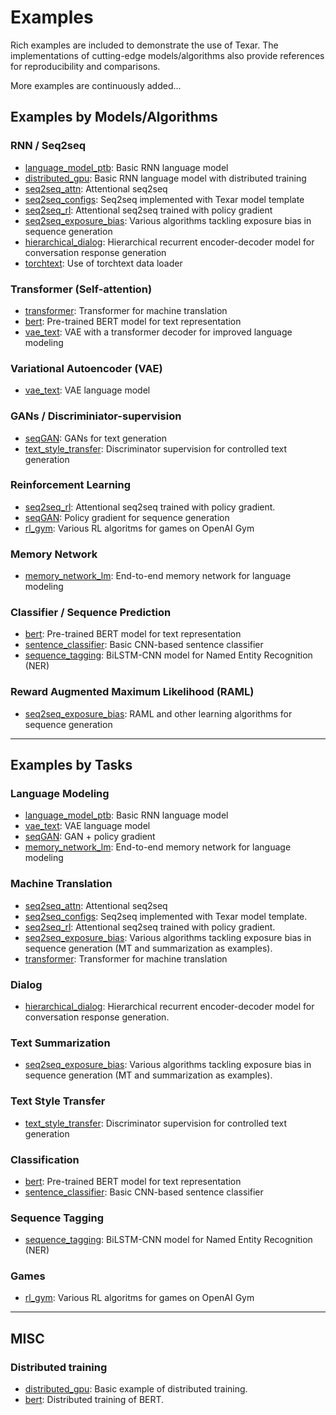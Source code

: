 # Examples #

Rich examples are included to demonstrate the use of Texar. The implementations of cutting-edge models/algorithms also provide references for reproducibility and comparisons. 

More examples are continuously added...

## Examples by Models/Algorithms ##

### RNN / Seq2seq ###

* [language_model_ptb](https://github.com/asyml/texar/tree/master/examples/language_model_ptb): Basic RNN language model
* [distributed_gpu](https://github.com/asyml/texar/tree/master/examples/distributed_gpu): Basic RNN language model with distributed training
* [seq2seq_attn](https://github.com/asyml/texar/tree/master/examples/seq2seq_attn): Attentional seq2seq
* [seq2seq_configs](https://github.com/asyml/texar/tree/master/examples/seq2seq_configs): Seq2seq implemented with Texar model template
* [seq2seq_rl](https://github.com/asyml/texar/tree/master/examples/seq2seq_rl): Attentional seq2seq trained with policy gradient
* [seq2seq_exposure_bias](https://github.com/asyml/texar/tree/master/examples/seq2seq_exposure_bias): Various algorithms tackling exposure bias in sequence generation
* [hierarchical_dialog](https://github.com/asyml/texar/tree/master/examples/hierarchical_dialog): Hierarchical recurrent encoder-decoder model for conversation response generation
* [torchtext](https://github.com/asyml/texar/tree/master/examples/torchtext): Use of torchtext data loader

### Transformer (Self-attention) ###

* [transformer](https://github.com/asyml/texar/tree/master/examples/transformer): Transformer for machine translation
* [bert](https://github.com/asyml/texar/tree/master/examples/bert): Pre-trained BERT model for text representation
* [vae_text](https://github.com/asyml/texar/tree/master/examples/vae_text): VAE with a transformer decoder for improved language modeling 

### Variational Autoencoder (VAE) ###

* [vae_text](https://github.com/asyml/texar/tree/master/examples/vae_text): VAE language model

### GANs / Discriminiator-supervision ###

* [seqGAN](https://github.com/asyml/texar/tree/master/examples/seqgan): GANs for text generation
* [text_style_transfer](https://github.com/asyml/texar/tree/master/examples/text_style_transfer): Discriminator supervision for controlled text generation

### Reinforcement Learning ###

* [seq2seq_rl](https://github.com/asyml/texar/tree/master/examples/seq2seq_rl): Attentional seq2seq trained with policy gradient.
* [seqGAN](https://github.com/asyml/texar/tree/master/examples/seqgan): Policy gradient for sequence generation
* [rl_gym](https://github.com/asyml/texar/tree/master/examples/rl_gym): Various RL algoritms for games on OpenAI Gym

### Memory Network ###

* [memory_network_lm](https://github.com/asyml/texar/tree/master/examples/memory_network_lm): End-to-end memory network for language modeling

### Classifier / Sequence Prediction ###  

* [bert](https://github.com/asyml/texar/tree/master/examples/bert): Pre-trained BERT model for text representation
* [sentence_classifier](https://github.com/asyml/texar/tree/master/examples/sentence_classifier): Basic CNN-based sentence classifier
* [sequence_tagging](https://github.com/asyml/texar/tree/master/examples/sequence_tagging): BiLSTM-CNN model for Named Entity Recognition (NER)

### Reward Augmented Maximum Likelihood (RAML) ###

* [seq2seq_exposure_bias](https://github.com/asyml/texar/tree/master/examples/seq2seq_exposure_bias): RAML and other learning algorithms for sequence generation 

---

## Examples by Tasks

### Language Modeling ###

* [language_model_ptb](https://github.com/asyml/texar/tree/master/examples/language_model_ptb): Basic RNN language model
* [vae_text](https://github.com/asyml/texar/tree/master/examples/vae_text): VAE language model
* [seqGAN](https://github.com/asyml/texar/tree/master/examples/seqgan): GAN + policy gradient
* [memory_network_lm](https://github.com/asyml/texar/tree/master/examples/memory_network_lm): End-to-end memory network for language modeling

### Machine Translation ###

* [seq2seq_attn](https://github.com/asyml/texar/tree/master/examples/seq2seq_attn): Attentional seq2seq
* [seq2seq_configs](https://github.com/asyml/texar/tree/master/examples/seq2seq_configs): Seq2seq implemented with Texar model template.
* [seq2seq_rl](https://github.com/asyml/texar/tree/master/examples/seq2seq_rl): Attentional seq2seq trained with policy gradient.
* [seq2seq_exposure_bias](https://github.com/asyml/texar/tree/master/examples/seq2seq_exposure_bias): Various algorithms tackling exposure bias in sequence generation (MT and summarization as examples).
* [transformer](https://github.com/asyml/texar/tree/master/examples/transformer): Transformer for machine translation

### Dialog ###

* [hierarchical_dialog](https://github.com/asyml/texar/tree/master/examples/hierarchical_dialog): Hierarchical recurrent encoder-decoder model for conversation response generation.

### Text Summarization ###

* [seq2seq_exposure_bias](https://github.com/asyml/texar/tree/master/examples/seq2seq_exposure_bias): Various algorithms tackling exposure bias in sequence generation (MT and summarization as examples).

### Text Style Transfer ###

* [text_style_transfer](https://github.com/asyml/texar/tree/master/examples/text_style_transfer): Discriminator supervision for controlled text generation

### Classification ###

* [bert](https://github.com/asyml/texar/tree/master/examples/bert): Pre-trained BERT model for text representation
* [sentence_classifier](https://github.com/asyml/texar/tree/master/examples/sentence_classifier): Basic CNN-based sentence classifier

### Sequence Tagging ###

* [sequence_tagging](https://github.com/asyml/texar/tree/master/examples/sequence_tagging): BiLSTM-CNN model for Named Entity Recognition (NER)

### Games ###

* [rl_gym](https://github.com/asyml/texar/tree/master/examples/rl_gym): Various RL algoritms for games on OpenAI Gym

---

## MISC ##

### Distributed training ###

* [distributed_gpu](https://github.com/asyml/texar/tree/master/examples/distributed_gpu): Basic example of distributed training.
* [bert](https://github.com/asyml/texar/tree/master/examples/bert): Distributed training of BERT.

